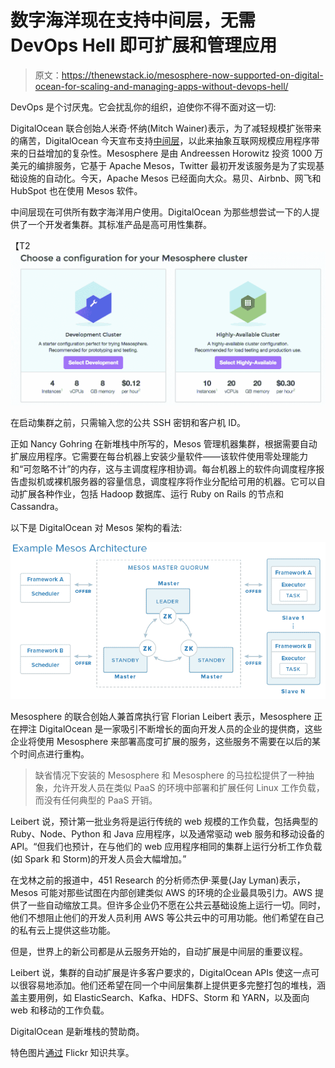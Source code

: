 # 数字海洋现在支持中间层，无需 DevOps Hell 即可扩展和管理应用

> 原文：<https://thenewstack.io/mesosphere-now-supported-on-digital-ocean-for-scaling-and-managing-apps-without-devops-hell/>

DevOps 是个讨厌鬼。它会扰乱你的组织，迫使你不得不面对这一切:

DigitalOcean 联合创始人米奇·怀纳(Mitch Wainer)表示，为了减轻规模扩张带来的痛苦，DigitalOcean 今天宣布支持[中间层](http://mesosphere.com/)，以此来抽象互联网规模应用程序带来的日益增加的复杂性。Mesosphere 是由 Andreessen Horowitz 投资 1000 万美元的编排服务，它基于 Apache Mesos，Twitter 最初开发该服务是为了实现基础设施的自动化。今天，Apache Mesos 已经面向大众。易贝、Airbnb、网飞和 HubSpot 也在使用 Mesos 软件。

中间层现在可供所有数字海洋用户使用。DigitalOcean 为那些想尝试一下的人提供了一个开发者集群。其标准产品是高可用性集群。

【T2![Mesosphere_on_DigitalOcean](img/97bffbb988fecef14533e4c50d68991a.png)

在启动集群之前，只需输入您的公共 SSH 密钥和客户机 ID。

正如 Nancy Gohring 在新堆栈中所写的，Mesos 管理机器集群，根据需要自动扩展应用程序。它需要在每台机器上安装少量软件——该软件使用零处理能力和“可忽略不计”的内存，这与主调度程序相协调。每台机器上的软件向调度程序报告虚拟机或裸机服务器的容量信息，调度程序将作业分配给可用的机器。它可以自动扩展各种作业，包括 Hadoop 数据库、运行 Ruby on Rails 的节点和 Cassandra。

以下是 DigitalOcean 对 Mesos 架构的看法:

[![mesos_architecture](img/f50771cf65f826ff46361c6aea77f35e.png)](https://thenewstack.io/wp-content/uploads/2014/10/mesos_architecture.png)

Mesosphere 的联合创始人兼首席执行官 Florian Leibert 表示，Mesosphere 正在押注 DigitalOcean 是一家吸引不断增长的面向开发人员的企业的提供商，这些企业将使用 Mesosphere 来部署高度可扩展的服务，这些服务不需要在以后的某个时间点进行重构。

> 缺省情况下安装的 Mesosphere 和 Mesosphere 的马拉松提供了一种抽象，允许开发人员在类似 PaaS 的环境中部署和扩展任何 Linux 工作负载，而没有任何典型的 PaaS 开销。

Leibert 说，预计第一批业务将是运行传统的 web 规模的工作负载，包括典型的 Ruby、Node、Python 和 Java 应用程序，以及通常驱动 web 服务和移动设备的 API。“但我们也预计，在与他们的 web 应用程序相同的集群上运行分析工作负载(如 Spark 和 Storm)的开发人员会大幅增加。”

在戈林之前的报道中，451 Research 的分析师杰伊·莱曼(Jay Lyman)表示，Mesos 可能对那些试图在内部创建类似 AWS 的环境的企业最具吸引力。AWS 提供了一些自动缩放工具。但许多企业仍不愿在公共云基础设施上运行一切。同时，他们不想阻止他们的开发人员利用 AWS 等公共云中的可用功能。他们希望在自己的私有云上提供这些功能。

但是，世界上的新公司都是从云服务开始的，自动扩展是中间层的重要议程。

Leibert 说，集群的自动扩展是许多客户要求的，DigitalOcean APIs 使这一点可以很容易地添加。他们还希望在同一个中间层集群上提供更多完整打包的堆栈，涵盖主要用例，如 ElasticSearch、Kafka、HDFS、Storm 和 YARN，以及面向 web 和移动的工作负载。

DigitalOcean 是新堆栈的赞助商。

特色图片[通过](https://www.flickr.com/photos/nasamarshall/8413576883/in/photolist-doRZct-dPtMhp-7dgvdH-7deRED-6EM8uA-oag373-oBHoNy-oNg3SH-9yx36b-ovRNdh-ey8cUs-ow4TVX-fdxUor-oafkg6-85Uy5h-ey73vz-ezZos3-afcJQ7-oDsjzM-6miHRr-eHLAHK-oD8sa7-fbRbnG-c1c7AY-ezWfer-9YXseM-dj6weU-85UxXf-9vxQst-iChUzG-iChZMH-iChf4H-iChpAh-iChZyM-iChWj3-iCi1Gi-iChUrf-iChUfy-iChfJF-iChYuT-8896V3-9vxQpZ-iChSJY-cmWt7J-cJaBaj-9vASYN-885W3g-85UxV5-a1bZ9F-eUVM78/) Flickr 知识共享。

<svg xmlns:xlink="http://www.w3.org/1999/xlink" viewBox="0 0 68 31" version="1.1"><title>Group</title> <desc>Created with Sketch.</desc></svg>